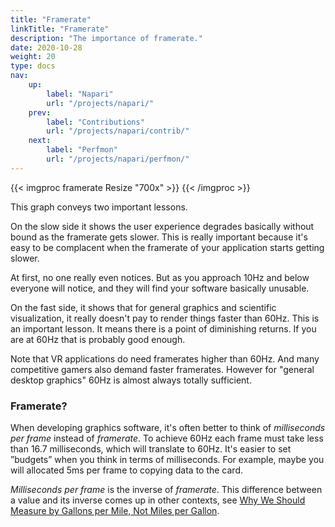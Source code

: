 ```yaml
---
title: "Framerate"
linkTitle: "Framerate"
description: "The importance of framerate."
date: 2020-10-28
weight: 20
type: docs
nav:
    up:
        label: "Napari"
        url: "/projects/napari/"
    prev:
        label: "Contributions"
        url: "/projects/napari/contrib/"
    next:
        label: "Perfmon"
        url: "/projects/napari/perfmon/"
---
```


{{< imgproc framerate Resize "700x" >}}
{{< /imgproc >}}

This graph conveys two important lessons.

On the slow side it shows the user experience degrades basically without
bound as the framerate gets slower. This is really important because it's
easy to be complacent when the framerate of your application starts getting
slower.

At first, no one really even notices. But as you approach 10Hz and below
everyone will notice, and they will find your software basically unusable.

On the fast side, it shows that for general graphics and scientific
visualization, it really doesn't pay to render things faster than 60Hz.
This is an important lesson. It means there is a point of diminishing
returns. If you are at 60Hz that is probably good enough.

Note that VR applications do need framerates higher than 60Hz. And many
competitive gamers also demand faster framerates. However for "general
desktop graphics" 60Hz is almost always totally sufficient.

### Framerate?

When developing graphics software, it's often better to think of
_milliseconds per frame_ instead of _framerate_. To achieve 60Hz each frame
must take less than 16.7 milliseconds, which will translate to 60Hz. It's
easier to set ”budgets” when you think in terms of milliseconds. For
example, maybe you will allocated 5ms per frame to copying data to the
card.

_Milliseconds per frame_ is the inverse of _framerate_. This difference
between a value and its inverse comes up in other contexts, see <a
href="https://www.popularmechanics.com/cars/a12367/4324986/">Why We Should
Measure by Gallons per Mile, Not Miles per Gallon</a>.
